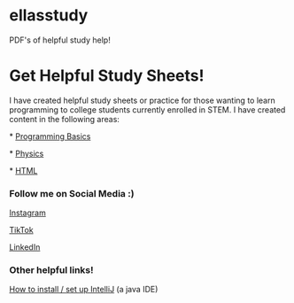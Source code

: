 # ellasstudy
PDF's of helpful study help! 
    <h1>Get Helpful Study Sheets!</h1>
    <p>
        I have created helpful study sheets or practice for those wanting to learn programming to college students currently enrolled in STEM.
        I have created content in the following areas:
            <p>* <a href = "https://github.com/ellarekow/ellasstudy/tree/main/Programming%20Basics">Programming Basics</a></p>
            <p>* <a href = "https://github.com/ellarekow/ellasstudy/tree/main/Physics">Physics</a></p>
            <p>* <a href = "https://github.com/ellarekow/ellasstudy/tree/main/HTML">HTML</a></p>
            <p></p>
        <h3>Follow me on Social Media :) </h3>
        <p><a href = "https://www.instagram.com/ellasstudy/">Instagram</a></p>
        <p><a href = "https://www.tiktok.com/@ellasstudy?">TikTok</a></p>
        <p><a href = "https://www.linkedin.com/in/ella-rekow-95985a182/">LinkedIn</a></p>
    <h3> Other helpful links! </h3>
    <p><a href = "https://www.youtube.com/watch?v=S_GLO5la_nI&ab_channel=Amigoscode">How to install / set up IntelliJ</a> (a java IDE)</p>
    </p>
